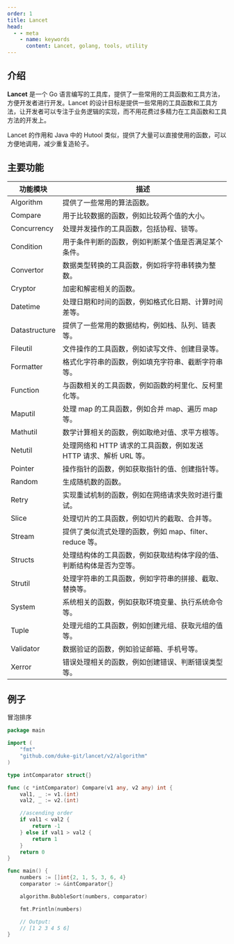 ```yaml
---
order: 1
title: Lancet
head:
  - - meta
    - name: keywords
      content: Lancet, golang, tools, utility
---
```


## 介绍

**Lancet** 是一个 Go 语言编写的工具库，提供了一些常用的工具函数和工具方法，方便开发者进行开发。Lancet 的设计目标是提供一些常用的工具函数和工具方法，让开发者可以专注于业务逻辑的实现，而不用花费过多精力在工具函数和工具方法的开发上。

Lancet 的作用和 Java 中的 Hutool 类似，提供了大量可以直接使用的函数，可以方便地调用，减少重复造轮子。

## 主要功能

| **功能模块**  | **描述**                                                             |
| ------------- | -------------------------------------------------------------------- |
| Algorithm     | 提供了一些常用的算法函数。                                           |
| Compare       | 用于比较数据的函数，例如比较两个值的大小。                           |
| Concurrency   | 处理并发操作的工具函数，包括协程、锁等。                             |
| Condition     | 用于条件判断的函数，例如判断某个值是否满足某个条件。                 |
| Convertor     | 数据类型转换的工具函数，例如将字符串转换为整数。                     |
| Cryptor       | 加密和解密相关的函数。                                               |
| Datetime      | 处理日期和时间的函数，例如格式化日期、计算时间差等。                 |
| Datastructure | 提供了一些常用的数据结构，例如栈、队列、链表等。                     |
| Fileutil      | 文件操作的工具函数，例如读写文件、创建目录等。                       |
| Formatter     | 格式化字符串的函数，例如填充字符串、截断字符串等。                   |
| Function      | 与函数相关的工具函数，例如函数的柯里化、反柯里化等。                 |
| Maputil       | 处理 map 的工具函数，例如合并 map、遍历 map 等。                     |
| Mathutil      | 数学计算相关的函数，例如取绝对值、求平方根等。                       |
| Netutil       | 处理网络和 HTTP 请求的工具函数，例如发送 HTTP 请求、解析 URL 等。    |
| Pointer       | 操作指针的函数，例如获取指针的值、创建指针等。                       |
| Random        | 生成随机数的函数。                                                   |
| Retry         | 实现重试机制的函数，例如在网络请求失败时进行重试。                   |
| Slice         | 处理切片的工具函数，例如切片的截取、合并等。                         |
| Stream        | 提供了类似流式处理的函数，例如 map、filter、reduce 等。              |
| Structs       | 处理结构体的工具函数，例如获取结构体字段的值、判断结构体是否为空等。 |
| Strutil       | 处理字符串的工具函数，例如字符串的拼接、截取、替换等。               |
| System        | 系统相关的函数，例如获取环境变量、执行系统命令等。                   |
| Tuple         | 处理元组的工具函数，例如创建元组、获取元组的值等。                   |
| Validator     | 数据验证的函数，例如验证邮箱、手机号等。                             |
| Xerror        | 错误处理相关的函数，例如创建错误、判断错误类型等。                   |

## 例子

冒泡排序

```go
package main

import (
    "fmt"
    "github.com/duke-git/lancet/v2/algorithm"
)

type intComparator struct{}

func (c *intComparator) Compare(v1 any, v2 any) int {
    val1, _ := v1.(int)
    val2, _ := v2.(int)

    //ascending order
    if val1 < val2 {
        return -1
    } else if val1 > val2 {
        return 1
    }
    return 0
}

func main() {
    numbers := []int{2, 1, 5, 3, 6, 4}
    comparator := &intComparator{}

    algorithm.BubbleSort(numbers, comparator)

    fmt.Println(numbers)

    // Output:
    // [1 2 3 4 5 6]
}
```